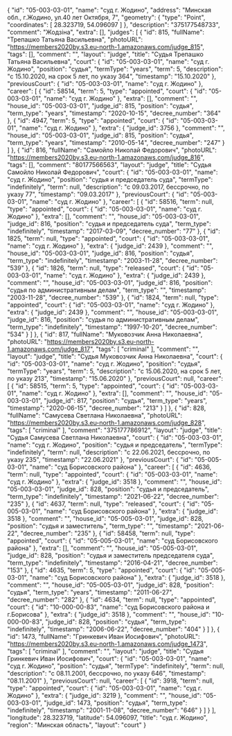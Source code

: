 {
    "id": "05-003-03-01",
    "name": "суд г. Жодино",
    "address": "Минская обл., г.Жодино, ул.40 лет Октября, 7",
    "geometry": {
        "type": "Point",
        "coordinates": [
            28.323719,
            54.096097
        ]
    },
    "description": "375177548733",
    "comment": "Жодзіна",
    "extra": [],
    "judges": [
        {
            "id": 815,
            "fullName": "Трепашко Татьяна Васильевна",
            "photoURL": "https://members2020by.s3.eu-north-1.amazonaws.com/judge_815",
            "tags": [],
            "comment": "",
            "layout": "judge",
            "title": "Судья Трепашко Татьяна Васильевна",
            "court": {
                "id": "05-003-03-01",
                "name": "суд г. Жодино",
                "position": "судья",
                "termType": "years",
                "term": 5,
                "description": "c 15.10.2020, на срок 5 лет, по указу 364",
                "timestamp": "15.10.2020"
            },
            "previousCourt": {
                "id": "05-003-03-01",
                "name": "суд г. Жодино"
            },
            "career": [
                {
                    "id": 58514,
                    "term": 5,
                    "type": "appointed",
                    "court": {
                        "id": "05-003-03-01",
                        "name": "суд г. Жодино"
                    },
                    "extra": [],
                    "comment": "",
                    "house_id": "05-003-03-01",
                    "judge_id": 815,
                    "position": "судья",
                    "term_type": "years",
                    "timestamp": "2020-10-15",
                    "decree_number": "364"
                },
                {
                    "id": 4947,
                    "term": 5,
                    "type": "appointed",
                    "court": {
                        "id": "05-003-03-01",
                        "name": "суд г. Жодино"
                    },
                    "extra": {
                        "judge_id": 3756
                    },
                    "comment": "",
                    "house_id": "05-003-03-01",
                    "judge_id": 815,
                    "position": "судья",
                    "term_type": "years",
                    "timestamp": "2010-05-14",
                    "decree_number": "247"
                }
            ]
        },
        {
            "id": 816,
            "fullName": "Самойло Николай Федорович",
            "photoURL": "https://members2020by.s3.eu-north-1.amazonaws.com/judge_816",
            "tags": [],
            "comment": "80177566563",
            "layout": "judge",
            "title": "Судья Самойло Николай Федорович",
            "court": {
                "id": "05-003-03-01",
                "name": "суд г. Жодино",
                "position": "судья и председатель суда",
                "termType": "indefinitely",
                "term": null,
                "description": "c 09.03.2017, бессрочно, по указу 77",
                "timestamp": "09.03.2017"
            },
            "previousCourt": {
                "id": "05-003-03-01",
                "name": "суд г. Жодино"
            },
            "career": [
                {
                    "id": 58516,
                    "term": null,
                    "type": "appointed",
                    "court": {
                        "id": "05-003-03-01",
                        "name": "суд г. Жодино"
                    },
                    "extra": [],
                    "comment": "",
                    "house_id": "05-003-03-01",
                    "judge_id": 816,
                    "position": "судья и председатель суда",
                    "term_type": "indefinitely",
                    "timestamp": "2017-03-09",
                    "decree_number": "77"
                },
                {
                    "id": 1825,
                    "term": null,
                    "type": "appointed",
                    "court": {
                        "id": "05-003-03-01",
                        "name": "суд г. Жодино"
                    },
                    "extra": {
                        "judge_id": 2439
                    },
                    "comment": "",
                    "house_id": "05-003-03-01",
                    "judge_id": 816,
                    "position": "судья",
                    "term_type": "indefinitely",
                    "timestamp": "2003-11-28",
                    "decree_number": "539"
                },
                {
                    "id": 1826,
                    "term": null,
                    "type": "released",
                    "court": {
                        "id": "05-003-03-01",
                        "name": "суд г. Жодино"
                    },
                    "extra": {
                        "judge_id": 2439
                    },
                    "comment": "",
                    "house_id": "05-003-03-01",
                    "judge_id": 816,
                    "position": "судья по административным делам",
                    "term_type": "",
                    "timestamp": "2003-11-28",
                    "decree_number": "539"
                },
                {
                    "id": 1824,
                    "term": null,
                    "type": "appointed",
                    "court": {
                        "id": "05-003-03-01",
                        "name": "суд г. Жодино"
                    },
                    "extra": {
                        "judge_id": 2439
                    },
                    "comment": "",
                    "house_id": "05-003-03-01",
                    "judge_id": 816,
                    "position": "судья по административным делам",
                    "term_type": "indefinitely",
                    "timestamp": "1997-10-20",
                    "decree_number": "534"
                }
            ]
        },
        {
            "id": 817,
            "fullName": "Муковозчик Анна Николаевна",
            "photoURL": "https://members2020by.s3.eu-north-1.amazonaws.com/judge_817",
            "tags": [
                "criminal"
            ],
            "comment": "",
            "layout": "judge",
            "title": "Судья Муковозчик Анна Николаевна",
            "court": {
                "id": "05-003-03-01",
                "name": "суд г. Жодино",
                "position": "судья",
                "termType": "years",
                "term": 5,
                "description": "c 15.06.2020, на срок 5 лет, по указу 213",
                "timestamp": "15.06.2020"
            },
            "previousCourt": null,
            "career": [
                {
                    "id": 58515,
                    "term": 5,
                    "type": "appointed",
                    "court": {
                        "id": "05-003-03-01",
                        "name": "суд г. Жодино"
                    },
                    "extra": [],
                    "comment": "",
                    "house_id": "05-003-03-01",
                    "judge_id": 817,
                    "position": "судья",
                    "term_type": "years",
                    "timestamp": "2020-06-15",
                    "decree_number": "213"
                }
            ]
        },
        {
            "id": 828,
            "fullName": "Самусева Светлана Николаевна",
            "photoURL": "https://members2020by.s3.eu-north-1.amazonaws.com/judge_828",
            "tags": [
                "criminal"
            ],
            "comment": "375177786912",
            "layout": "judge",
            "title": "Судья Самусева Светлана Николаевна",
            "court": {
                "id": "05-003-03-01",
                "name": "суд г. Жодино",
                "position": "судья и председатель",
                "termType": "indefinitely",
                "term": null,
                "description": "c 22.06.2021, бессрочно, по указу 235",
                "timestamp": "22.06.2021"
            },
            "previousCourt": {
                "id": "05-005-03-01",
                "name": "суд Борисовского района"
            },
            "career": [
                {
                    "id": 4636,
                    "term": null,
                    "type": "appointed",
                    "court": {
                        "id": "05-003-03-01",
                        "name": "суд г. Жодино"
                    },
                    "extra": {
                        "judge_id": 3518
                    },
                    "comment": "",
                    "house_id": "05-003-03-01",
                    "judge_id": 828,
                    "position": "судья и председатель",
                    "term_type": "indefinitely",
                    "timestamp": "2021-06-22",
                    "decree_number": "235"
                },
                {
                    "id": 4637,
                    "term": null,
                    "type": "released",
                    "court": {
                        "id": "05-005-03-01",
                        "name": "суд Борисовского района"
                    },
                    "extra": {
                        "judge_id": 3518
                    },
                    "comment": "",
                    "house_id": "05-005-03-01",
                    "judge_id": 828,
                    "position": "судья и заместитель",
                    "term_type": "",
                    "timestamp": "2021-06-22",
                    "decree_number": "235"
                },
                {
                    "id": 58458,
                    "term": null,
                    "type": "appointed",
                    "court": {
                        "id": "05-005-03-01",
                        "name": "суд Борисовского района"
                    },
                    "extra": [],
                    "comment": "",
                    "house_id": "05-005-03-01",
                    "judge_id": 828,
                    "position": "судья и заместитель председателя суда",
                    "term_type": "indefinitely",
                    "timestamp": "2016-04-21",
                    "decree_number": "153"
                },
                {
                    "id": 4635,
                    "term": 5,
                    "type": "appointed",
                    "court": {
                        "id": "05-005-03-01",
                        "name": "суд Борисовского района"
                    },
                    "extra": {
                        "judge_id": 3518
                    },
                    "comment": "",
                    "house_id": "05-005-03-01",
                    "judge_id": 828,
                    "position": "судья",
                    "term_type": "years",
                    "timestamp": "2011-06-27",
                    "decree_number": "282"
                },
                {
                    "id": 4634,
                    "term": null,
                    "type": "appointed",
                    "court": {
                        "id": "10-000-00-83",
                        "name": "суд Борисовского района и г.Борисова"
                    },
                    "extra": {
                        "judge_id": 3518
                    },
                    "comment": "",
                    "house_id": "10-000-00-83",
                    "judge_id": 828,
                    "position": "судья",
                    "term_type": "indefinitely",
                    "timestamp": "2006-06-22",
                    "decree_number": "404"
                }
            ]
        },
        {
            "id": 1473,
            "fullName": "Гринкевич Иван Иосифович",
            "photoURL": "https://members2020by.s3.eu-north-1.amazonaws.com/judge_1473",
            "tags": [
                "criminal"
            ],
            "comment": "",
            "layout": "judge",
            "title": "Судья Гринкевич Иван Иосифович",
            "court": {
                "id": "05-003-03-01",
                "name": "суд г. Жодино",
                "position": "судья",
                "termType": "indefinitely",
                "term": null,
                "description": "c 08.11.2001, бессрочно, по указу 646",
                "timestamp": "08.11.2001"
            },
            "previousCourt": null,
            "career": [
                {
                    "id": 3918,
                    "term": null,
                    "type": "appointed",
                    "court": {
                        "id": "05-003-03-01",
                        "name": "суд г. Жодино"
                    },
                    "extra": {
                        "judge_id": 3219
                    },
                    "comment": "",
                    "house_id": "05-003-03-01",
                    "judge_id": 1473,
                    "position": "судья",
                    "term_type": "indefinitely",
                    "timestamp": "2001-11-08",
                    "decree_number": "646"
                }
            ]
        }
    ],
    "longitude": 28.323719,
    "latitude": 54.096097,
    "title": "суд г. Жодино",
    "region": "Минская область",
    "layout": "court"
}